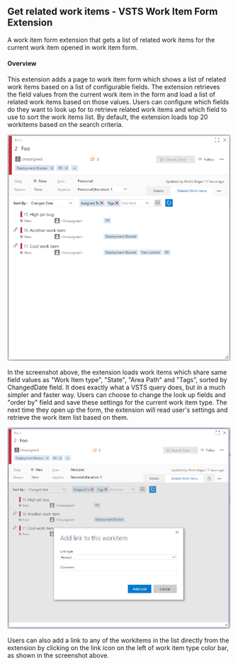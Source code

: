 ## Get related work items - VSTS Work Item Form Extension ##

A work item form extension that gets a list of related work items for the current work item opened in work item form.

#### Overview ####

This extension adds a page to work item form which shows a list of related work items based on a list of configurable fields. The extension retrieves the field values from the current work item in the form and load a list of related work items based on those values. Users can configure which fields do they want to look up for to retrieve related work items and which field to use to sort the work items list. By default, the extension loads top 20 workitems based on the search criteria.

![Group](img/Example.png)

In the screenshot above, the extension loads work items which share same field values as "Work Item type", "State", "Area Path" and "Tags", sorted by ChangedDate field. It does exactly what a VSTS query does, but in a much simpler and faster way.
Users can choose to change the look up fields and "order by" field and save these settings for the current work item type. The next time they open up the form, the extension will read user's settings and retrieve the work item list based on them.

![Group](img/AddLinkExample.png)

Users can also add a link to any of the workitems in the list directly from the extension by clicking on the link icon on the left of work item type color bar, as shown in the screenshot above.